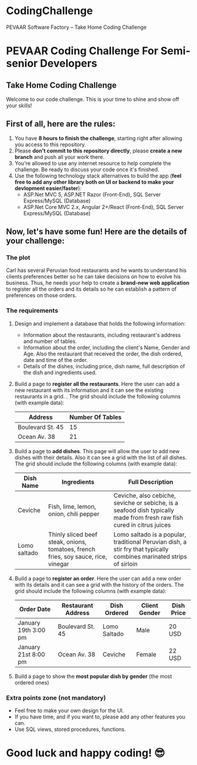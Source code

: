 # CodingChallenge
PEVAAR Software Factory – Take Home Coding Challenge

# PEVAAR Coding Challenge For Semi-senior Developers

## Take Home Coding Challenge

Welcome to our code challenge. This is your time to shine and show off your skills!

## First of all, here are the rules:

  1. You have **8 hours to finish the challenge**, starting right after allowing you access to this repository.
  2. Please **don't commit to this repository directly**, please **create a new branch** and push all your work there.
  3. You're allowed to use any internet resource to help complete the challenge. Be ready to discuss your code once it's finished.
  4. Use the following technology stack alternatives to build the app (**feel free to add any other library both on UI or backend to make your devlopment easier/faster**):
      * ASP.Net MVC 5, ASP.NET Razor (Front-End), SQL Server Express/MySQL (Database)
      * ASP.Net Core MVC 2.x, Angular 2+/React (Front-End), SQL Server Express/MySQL (Database)

## Now, let's have some fun! Here are the details of your challenge:

### The plot

  Carl has several Peruvian food restaurants and he wants to understand his clients preferences better so he can take decisions on how to evolve his business. Thus, he needs your help to create a **brand-new web application** to register all the orders and its details so he can establish a pattern of preferences on those orders.
  
### The requirements

  1. Design and implement a database that holds the following information:
      * Information about the restaurants, including restaurant's address and number of tables.
      * Information about the order, including the client's Name, Gender and Age. Also the restaurant that received the order, the dish ordered, date and time of the order.
      * Details of the dishes, including price, dish name, full description of the dish and ingredients used.
  2. Build a page to **register all the restaurants**. Here the user can add a new restaurant with its information and it can see the existing restaurants in a grid. . The grid should include the following columns (with example data): 
  
      Address | Number Of Tables
      --- | --- 
      Boulevard St. 45 | 15
      Ocean Av. 38 | 21
      
  3. Build a page to **add dishes**. This page will allow the user to add new dishes with their details. Also it can see a grid with the list of all dishes. The grid should include the following columns (with example data):
  
      Dish Name | Ingredients | Full Description
      --- | --- | ---
      Ceviche | Fish, lime, lemon, onion, chili pepper | Ceviche, also cebiche, seviche or sebiche, is a seafood dish typically made from fresh raw fish cured in citrus juices
      Lomo saltado | Thinly sliced beef steak, onions, tomatoes, french fries, soy sauce, rice, vinegar | Lomo saltado is a popular, traditional Peruvian dish, a stir fry that typically combines marinated strips of sirloin
      
  4. Build a page to **register an order**. Here the user can add a new order with its details and it can see a grid with the history of the orders. The grid should include the following columns (with example data): 
  
      Order Date | Restaurant Address | Dish Ordered | Client Gender | Dish Price
      --- | --- | --- | --- | ---
      January 19th 3:00 pm | Boulevard St. 45 | Lomo Saltado | Male | 20 USD
      January 21st 8:00 pm | Ocean Av. 38 | Ceviche | Female | 22 USD
  
  5. Build a page to show the **most popular dish by gender** (the most ordered ones)
  
### Extra points zone (not mandatory)

  * Feel free to make your own design for the UI.
  * If you have time, and if you want to, please add any other features you can.
  * Use SQL views, stored procedures, functions.

# Good luck and happy coding! :sunglasses:
